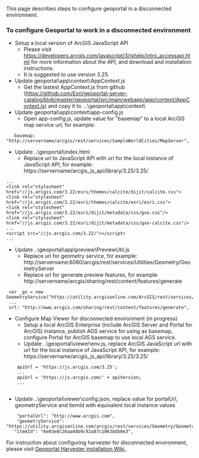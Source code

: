 

 This page describes steps to configure geoportal in a disconnected environment.

 ### To configure Geoportal to work in a disconnected environment
 * Setup a local version of ArcGIS JavaScript API 
   * Please visit https://developers.arcgis.com/javascript/3/jshelp/intro_accessapi.html for more information about the API, and download and installation instructions.
   * It is suggested to use version 3.25.
 * Update geoportal\app\context\AppContext.js
   * Get the lastest AppContext.js from github (https://github.com/Esri/geoportal-server-catalog/blob/master/geoportal/src/main/webapp/app/context/AppContext.js) and copy it to ...\geoportal\app\context\
 * Update geoportal\app\context\app-config.js  
   * Open app-config.js, update value for "basemap" to a local ArcGIS map service url, for example: 
 ```    
    basemap: "http://servername/arcgis/rest/services/SampleWorldCities/MapServer",
```    
 * Update ..\geoportal\index.html
   * Replace url to JavaScript API with url for the local instance of JavaScript API, for example: https://servername/arcgis_js_api/library/3.25/3.25/
 ```
 ...
<link rel="stylesheet" href="//js.arcgis.com/3.22/esri/themes/calcite/dijit/calcite.css">
<link rel="stylesheet" href="//js.arcgis.com/3.22/esri/themes/calcite/esri/esri.css">
<link rel="stylesheet" href="//js.arcgis.com/3.22/esri/dijit/metadata/css/gxe.css"/>
<link rel="stylesheet" href="//js.arcgis.com/3.22/esri/dijit/metadata/css/gxe-calcite.css"/>
...
<script src="//js.arcgis.com/3.22/"></script>
...

```
 * Update ..\geoportal\app\preview\PreviewUtil.js
   * Replace url for geometry service, for example: http://servername:6080/arcgis/rest/services/Utilities/Geometry/GeometryServer
   * Replace url for generate preview features, for example: http://servername/arcgis/sharing/rest/content/features/generate
 ```
  var _gs = new GeometryService("https://utility.arcgisonline.com/ArcGIS/rest/services/Geometry/GeometryServer");
  ...
  url: "http://www.arcgis.com/sharing/rest/content/features/generate",

```
 * Configure Map Viewer for disconnected environment (in progress)
   * Setup a local ArcGIS Enterprise (include ArcGIS Server and Portal for ArcGIS) instance, publish AGS service for using as basemap, configure Portal for ArcGIS basemap to use local AGS service.
   * Update ..\geoportal\viewer\env.js, replace ArcGIS JavaScript url with url for the local instance of JavaScript API, for example: https://servername/arcgis_js_api/library/3.25/3.25/
   
 ```
     apiUrl = 'https://js.arcgis.com/3.25';
     ...
     apiUrl = 'https://js.arcgis.com/' + apiVersion;
	 ...     
     
```
   * Update ..\geoportal\viewer\config.json, replace value for portalUrl, geometryService and itemId with equivalent local instance values
 ```
     "portalUrl": "http://www.arcgis.com",
     "geometryService": "https://utility.arcgisonline.com/arcgis/rest/services/Geometry/GeometryServer",
    "itemId": "6e03e8c26aad4b9c92a87c1063ddb0e3",       
```  

For instruction about configuring harvester for disconnected environment, please visit [Geoportal Harvester installation Wiki ](https://github.com/Esri/geoportal-server-harvester/wiki/Installation-guide).